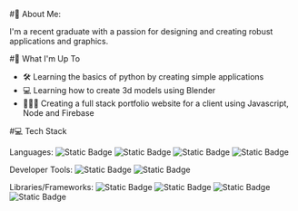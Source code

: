 #💫 About Me:

I'm a recent graduate with a passion for designing and creating robust applications and graphics.

#🚀 What I'm Up To 

-  🛠️ Learning the basics of python by creating simple applications
-  💻 Learning how to create 3d models using Blender
-  🧑🏽‍💻 Creating a full stack portfolio website for a client using Javascript, Node and Firebase

#💻 Tech Stack

Languages: ![Static Badge](https://img.shields.io/badge/Javascript%20-%20%23F0DB4F?style=for-the-badge&logo=javascript&logoColor=%23323330) ![Static Badge](https://img.shields.io/badge/html5%20-%20%23E34F26?style=for-the-badge&logo=html5&logoColor=white) ![Static Badge](https://img.shields.io/badge/sass%20-%20%23CC6699?style=for-the-badge&logo=sass&logoColor=white) ![Static Badge](https://img.shields.io/badge/python%20-%20%233776AB?style=for-the-badge&logo=python&logoColor=white)


Developer Tools: ![Static Badge](https://img.shields.io/badge/Git%20-%20%23F1502F?style=for-the-badge&logo=git&logoColor=%23323330) ![Static Badge](https://img.shields.io/badge/postman%20-%20%23ED7547?style=for-the-badge&logo=postman&logoColor=%23323330)


Libraries/Frameworks: ![Static Badge](https://img.shields.io/badge/React.js%20-%20%2361DBFB?style=for-the-badge&logo=react&logoColor=%23323330) ![Static Badge](https://img.shields.io/badge/node.js%20-%20%23669C4F?style=for-the-badge&logo=node.js&logoColor=white) ![Static Badge](https://img.shields.io/badge/postgresql%20-%20%23375781?style=for-the-badge&logo=postgresql&logoColor=white) ![Static Badge](https://img.shields.io/badge/docker%20-%20%234A92E3?style=for-the-badge&logo=docker&logoColor=white)

